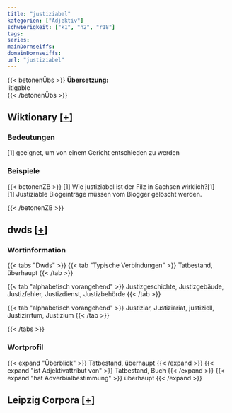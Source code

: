 ```yaml
---
title: "justiziabel"
kategorien: ["Adjektiv"]
schwierigkeit: ["k1", "h2", "r18"]
tags:
series:
mainDornseiffs:
domainDornseiffs:
url: "justiziabel"
---
```


{{< betonenÜbs >}}
**Übersetzung:**  
litigable  
{{< /betonenÜbs >}}

## Wiktionary [[+](https://de.wiktionary.org/wiki/justiziabel)]

### Bedeutungen
[1] geeignet, um von einem Gericht entschieden zu werden  

### Beispiele
{{< betonenZB >}}
[1] Wie justiziabel ist der Filz in Sachsen wirklich?[1]  
[1] Justiziable Blogeinträge müssen vom Blogger gelöscht werden.  

{{< /betonenZB >}}


## dwds [[+](https://www.dwds.de/wb/justiziabel)]

### Wortinformation
{{< tabs "Dwds" >}}
{{< tab "Typische Verbindungen" >}}
Tatbestand, überhaupt
{{< /tab >}}

{{< tab "alphabetisch vorangehend" >}}
Justizgeschichte, Justizgebäude, Justizfehler, Justizdienst, Justizbehörde
{{< /tab >}}

{{< tab "alphabetisch vorangehend" >}}
Justiziar, Justiziariat, justiziell, Justizirrtum, Justizium
{{< /tab >}}

{{< /tabs >}}

### Wortprofil
{{< expand "Überblick" >}} Tatbestand, überhaupt {{< /expand >}}
{{< expand "ist Adjektivattribut von" >}} Tatbestand, Buch {{< /expand >}}
{{< expand "hat Adverbialbestimmung" >}} überhaupt {{< /expand >}}

## Leipzig Corpora [[+](https://corpora.uni-leipzig.de/en/res?word=justiziabel&corpusId=deu_newscrawl-public_2018)]

